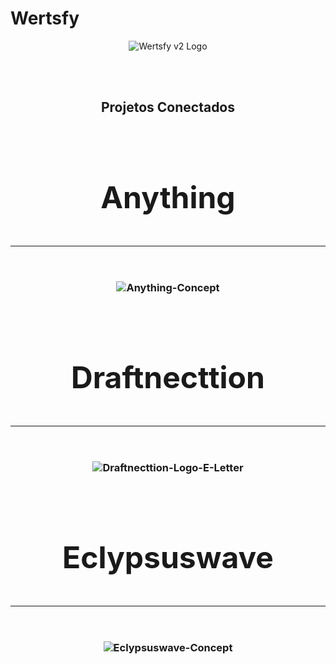 # Wertsfy

<div align="center">

  ![Wertsfy v2 Logo](https://github.com/humbanew/wertsfy/assets/59739253/4bfd3386-874c-4b45-ae91-c27e75168201)

  <br><br>
  ## Projetos Conectados

  <br><h3 style="font-size: 36pt;">Anything<h3>
  
  ----
  <br><br>
  ![Anything-Concept](https://github.com/humbanew/wertsfy/assets/59739253/bfb88679-e5b5-45af-bb6c-b294d97c9971)

  <br><h3 style="font-size: 36pt;">Draftnecttion<h3>

  ----
  <br><br>
  ![Draftnecttion-Logo-E-Letter](https://github.com/humbanew/wertsfy/assets/59739253/afbcce54-36af-4d2d-9033-5fa79d2894eb)

  <br><h3 style="font-size: 36pt;">Eclypsuswave<h3>

  ----
  <br><br>
  ![Eclypsuswave-Concept](https://github.com/humbanew/wertsfy/assets/59739253/dc5ffde3-88cc-4314-ae7e-faf6b84f8d20)

</div>

